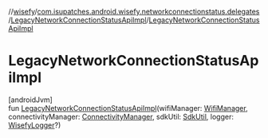 //[wisefy](../../../index.md)/[com.isupatches.android.wisefy.networkconnectionstatus.delegates](../index.md)/[LegacyNetworkConnectionStatusApiImpl](index.md)/[LegacyNetworkConnectionStatusApiImpl](-legacy-network-connection-status-api-impl.md)

# LegacyNetworkConnectionStatusApiImpl

[androidJvm]\
fun [LegacyNetworkConnectionStatusApiImpl](-legacy-network-connection-status-api-impl.md)(wifiManager: [WifiManager](https://developer.android.com/reference/kotlin/android/net/wifi/WifiManager.html), connectivityManager: [ConnectivityManager](https://developer.android.com/reference/kotlin/android/net/ConnectivityManager.html), sdkUtil: [SdkUtil](../../com.isupatches.android.wisefy.util/-sdk-util/index.md), logger: [WisefyLogger](../../com.isupatches.android.wisefy.logging/-wisefy-logger/index.md)?)

